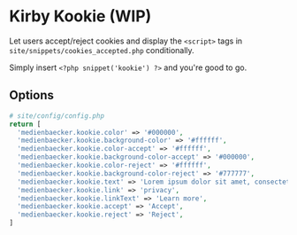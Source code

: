 # Kirby Kookie (WIP)

Let users accept/reject cookies and display the `<script>` tags in `site/snippets/cookies_accepted.php` conditionally.

Simply insert `<?php snippet('kookie') ?>` and you're good to go.

## Options

```php
# site/config/config.php
return [
  'medienbaecker.kookie.color' => '#000000',
  'medienbaecker.kookie.background-color' => '#ffffff',
  'medienbaecker.kookie.color-accept' => '#ffffff',
  'medienbaecker.kookie.background-color-accept' => '#000000',
  'medienbaecker.kookie.color-reject' => '#ffffff',
  'medienbaecker.kookie.background-color-reject' => '#777777',
  'medienbaecker.kookie.text' => 'Lorem ipsum dolor sit amet, consectetur adipisicing elit, sed do eiusmod tempor incididunt ut labore et dolore magna aliqua.',
  'medienbaecker.kookie.link' => 'privacy',
  'medienbaecker.kookie.linkText' => 'Learn more',
  'medienbaecker.kookie.accept' => 'Accept',
  'medienbaecker.kookie.reject' => 'Reject',
]
